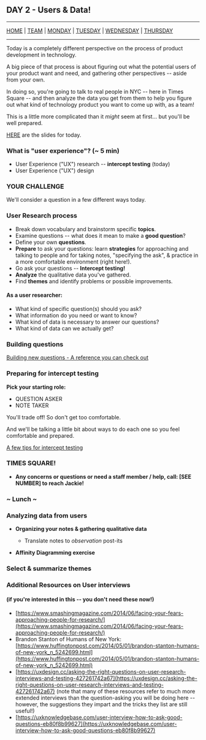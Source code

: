 ## DAY 2 - Users & Data!

---

[HOME](https://witny-summer-guild-2018.github.io/) |
[TEAM](instructors.md) |
[MONDAY](https://witny-summer-guild-2018.github.io/monday) |
[TUESDAY](https://witny-summer-guild-2018.github.io/tuesday) |
[WEDNESDAY](https://witny-summer-guild-2018.github.io/wednesday) |
[THURSDAY](https://witny-summer-guild-2018.github.io/thursday)

---

Today is a completely different perspective on the process of product development in technology.

A big piece of that process is about figuring out what the potential users of your product want and need, and gathering other perspectives -- aside from your own.

In doing so, you're going to talk to real people in NYC -- here in Times Square -- and then analyze the data you get from them to help you figure out what kind of technology product you want to come up with, as a team!

This is a little more complicated than it *might* seem at first... but you'll be well prepared.

[HERE](linktbd.md) are the slides for today.


### What is "user experience"? (~ 5 min)

* User Experience ("UX") research -- **intercept testing** (today)
* User Experience ("UX") design

### **YOUR CHALLENGE**

We'll consider a question in a few different ways today.

### User Research process

* Break down vocabulary and brainstorm specific **topics**.
* Examine questions -- what does it mean to make a **good question**?
* Define your own **questions**.
* **Prepare** to ask your questions: learn **strategies** for approaching and talking to people and for taking notes, "specifying the ask", & practice in a more comfortable environment (right here!).
* Go ask your questions -- **Intercept testing!**
* **Analyze** the qualitative data you've gathered.
* Find **themes** and identify problems or possible improvements.

#### As a user researcher:
* What kind of specific question(s) should you ask?
* What information do you need or want to know?
* What kind of data is necessary to answer our questions?
* What kind of data can we actually get?

### Building questions

[Building new questions - A reference you can check out](building_qs.md)

### Preparing for intercept testing

**Pick your starting role:**

- QUESTION ASKER
- NOTE TAKER

You'll trade off! So don't get too comfortable.

And we'll be talking a little bit about ways to do each one so you feel comfortable and prepared.

[A few tips for intercept testing](intercept_testing_notes,md)

### TIMES SQUARE!

* **Any concerns or questions or need a staff member / help, call: [SEE NUMBER] to reach Jackie!**

### ~ Lunch ~

### Analyzing data from users

* **Organizing your notes & gathering qualitative data**

  * Translate notes to *observation* post-its

* **Affinity Diagramming exercise**

### Select & summarize themes

### Additional Resources on User interviews
#### (if you're interested in this -- you don't need these now!)
* [https://www.smashingmagazine.com/2014/06/facing-your-fears-approaching-people-for-research/](https://www.smashingmagazine.com/2014/06/facing-your-fears-approaching-people-for-research/)
* Brandon Stanton of Humans of New York: [https://www.huffingtonpost.com/2014/05/01/brandon-stanton-humans-of-new-york_n_5242699.html](https://www.huffingtonpost.com/2014/05/01/brandon-stanton-humans-of-new-york_n_5242699.html)
* [https://uxdesign.cc/asking-the-right-questions-on-user-research-interviews-and-testing-427261742a67](https://uxdesign.cc/asking-the-right-questions-on-user-research-interviews-and-testing-427261742a67) (note that many of these resources refer to much more extended interviews than the question-asking you will be doing here -- however, the suggestions they impart and the tricks they list are still useful!)
* [https://uxknowledgebase.com/user-interview-how-to-ask-good-questions-eb80f8b99627](https://uxknowledgebase.com/user-interview-how-to-ask-good-questions-eb80f8b99627)
